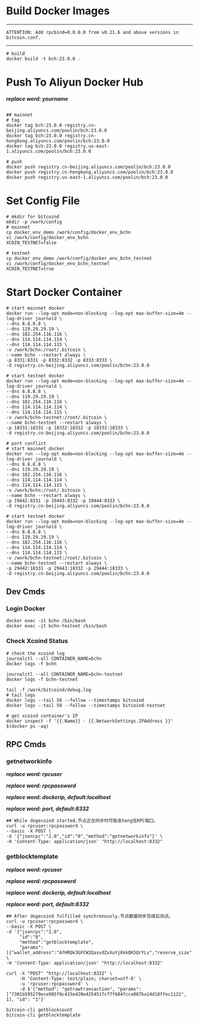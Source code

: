 # Build Docker Images
---
```
ATTENTION: Add rpcbind=0.0.0.0 from v0.21.6 and above versions in bitcoin.conf.
```
---

```shell
# build 
docker build -t bch:23.0.0 .
```

# Push To Aliyun Docker Hub
___replace word: yourname___

```shell

## mainnet
# tag
docker tag bch:23.0.0 registry.cn-beijing.aliyuncs.com/poolin/bch:23.0.0
docker tag bch:23.0.0 registry.cn-hongkong.aliyuncs.com/poolin/bch:23.0.0
docker tag bch:23.0.0 registry.us-east-1.aliyuncs.com/poolin/bch:23.0.0

# push
docker push registry.cn-beijing.aliyuncs.com/poolin/bch:23.0.0
docker push registry.cn-hongkong.aliyuncs.com/poolin/bch:23.0.0
docker push registry.us-east-1.aliyuncs.com/poolin/bch:23.0.0
```

# Set Config File

```shell
# mkdir for bitcoind
mkdir -p /work/config
# mainnet
cp docker_env_demo /work/config/docker_env_bchn
vi /work/config/docker_env_bchn
XCOIN_TESTNET=false

# testnet
cp docker_env_demo /work/config/docker_env_bchn_testnet
vi /work/config/docker_env_bchn_testnet
XCOIN_TESTNET=true
```

# Start Docker Container
```shell
# start mainnet docker
docker run --log-opt mode=non-blocking --log-opt max-buffer-size=4m --log-driver journald \
--dns 8.8.8.8 \
--dns 119.29.29.19 \
--dns 182.254.116.116 \
--dns 114.114.114.114 \
--dns 114.114.114.115 \
-v /work/bchn:/root/.bitcoin \
--name bchn --restart always \
-p 8331:8331 -p 8332:8332 -p 8333:8333 \
-d registry.cn-beijing.aliyuncs.com/poolin/bchn:23.0.0

# start testnet docker
docker run --log-opt mode=non-blocking --log-opt max-buffer-size=4m --log-driver journald \
--dns 8.8.8.8 \
--dns 119.29.29.19 \
--dns 182.254.116.116 \
--dns 114.114.114.114 \
--dns 114.114.114.115 \
-v /work/bchn-testnet:/root/.bitcoin \
--name bchn-testnet --restart always \
-p 18331:18331 -p 18332:18332 -p 18333:18333 \
-d registry.cn-beijing.aliyuncs.com/poolin/bchn:23.0.0

# port conflict
# start mainnet docker
docker run --log-opt mode=non-blocking --log-opt max-buffer-size=4m --log-driver journald \
--dns 8.8.8.8 \
--dns 119.29.29.19 \
--dns 182.254.116.116 \
--dns 114.114.114.114 \
--dns 114.114.114.115 \
-v /work/bchn:/root/.bitcoin \
--name bchn --restart always \
-p 19442:8331 -p 19443:8332 -p 19444:8333 \
-d registry.cn-beijing.aliyuncs.com/poolin/bchn:23.0.0

# start testnet docker
docker run --log-opt mode=non-blocking --log-opt max-buffer-size=4m --log-driver journald \
--dns 8.8.8.8 \
--dns 119.29.29.19 \
--dns 182.254.116.116 \
--dns 114.114.114.114 \
--dns 114.114.114.115 \
-v /work/bchn-testnet:/root/.bitcoin \
--name bchn-testnet --restart always \
-p 29442:18331 -p 29443:18332 -p 29444:18333 \
-d registry.cn-beijing.aliyuncs.com/poolin/bchn:23.0.0
```

## Dev Cmds

### Login Docker

```shell
docker exec -it bchn /bin/bash
docker exec -it bchn-testnet /bin/bash
```

### Check Xcoind Status

```shell
# check the xcoind log
journalctl --all CONTAINER_NAME=bchn
docker logs -f bchn

journalctl --all CONTAINER_NAME=bchn-testnet
docker logs -f bchn-testnet

tail -f /work/bitcoind/debug.log
# tail logs
docker logs --tail 50 --follow --timestamps bitcoind
docker logs --tail 50 --follow --timestamps bitcoind-testnet

# get xcoind container's IP
docker inspect -f '{{.Name}} - {{.NetworkSettings.IPAddress }}' $(docker ps -aq)
```

## RPC Cmds

### getnetworkinfo

___replace word: rpcuser___

___replace word: rpcpassword___

___replace word: dockerip, default:localhost___

___replace word: port, default:8332___

```shell
## While dogecoind started.节点正在同步时可能会hang住RPC端口。
curl -u rpcuser:rpcpassword \
--basic -X POST \
-d '{"jsonrpc":"2.0","id":"0","method":"getnetworkinfo"}' \
-H 'Content-Type: application/json' "http://localhost:8332"
```

### getblocktemplate

___replace word: rpcuser___

___replace word: rpcpassword___

___replace word: dockerip, default:localhost___

___replace word: port, default:8332___

```shell
## After dogecoind fulfilled synchronously.节点数据同步完成后测试。
curl -u rpcuser:rpcpassword \
--basic -X POST \
-d '{"jsonrpc":"2.0",
     "id":"0",
     "method":"getblocktemplate",
     "params":[{"wallet_address":"A7HRQk3GFCW2QasvdZxXuYj8kkQK5QrYLs","reserve_size":8}]}' \
-H 'Content-Type: application/json' "http://localhost:8332"
```

```
curl -X "POST" "http://localhost:8332" \
     -H 'Content-Type: text/plain; charset=utf-8' \
     -u 'rpcuser:rpcpassword' \
     -d $'{"method": "getrawtransaction", "params": ["7301b595279ece985f0c415e420e425451fcf7f684fcce087ba14d10ffec1121", 1], "id": "1"}'
```

```
bitcoin-cli getblockcount
bitcoin-cli getblocktemplate
```

